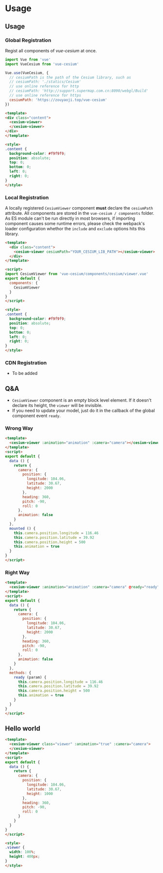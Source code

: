 # Usage

## Usage

### Global Registration

Regist all components of *vue-cesium* at once.

```javascript
import Vue from 'vue'
import VueCesium from 'vue-cesium'

Vue.use(VueCesium, {
  // cesiumPath is the path of the Cesium library, such as
  // cesiumPath: './statics/Cesium'
  // use online reference for http
  // cesiumPath: 'http://support.supermap.com.cn:8090/webgl/Build'
  // use online reference for https
  cesiumPath: 'https://zouyaoji.top/vue-cesium'
})
```

```html
<template>
<div class="content">
  <cesium-viewer>
  </cesium-viewer>
</div>
</template>

<style>
.content {
  background-color: #f9f9f9;
  position: absolute;
  top: 0;
  bottom: 0;
  left: 0;
  right: 0;
}
</style>
```

### Local Registration

A locally registered `CesiumViewer` component **must** declare the `cesiumPath` attribute.
All components are stored in the `vue-cesium / components` folder.
As ES module can't be run directly in most browsers, if importing component causes some runtime errors, please check the webpack's loader configuration whethor the `include` and `exclude` options hits this library.

```html
<template>
  <div class="content">
    <cesium-viewer cesiumPath="YOUR_CESIUM_LIB_PATH"></cesium-viewer>
  </div>
</template>

<script>
import CesiumViewer from 'vue-cesium/components/cesium/viewer.vue'
export default {
  components: {
    CesiumViewer
  }
}
</script>

<style>
.content {
  background-color: #f9f9f9;
  position: absolute;
  top: 0;
  bottom: 0;
  left: 0;
  right: 0;
}
</style>
```

### CDN Registration

- To be added

## Q&A

- `CesiumViewer` component is an empty block level element. If it doesn't declare its height, the `viewer` will be invisible.
- If you need to update your model, just do it in the callback of the global component event `ready`.

### Wrong Way

```html
<template>
  <cesium-viewer :animation="animation" :camera="camera"></cesium-viewer>
</template>
<script>
export default {
  data () {
    return {
      camera: {
        position: {
          longitude: 104.06,
          latitude: 30.67,
          height: 2000
        },
        heading: 360,
        pitch: -90,
        roll: 0
      },
      animation: false
    }
  },
  mounted () {
    this.camera.position.longitude = 116.46
    this.camera.position.latitude = 39.92
    this.camera.position.height = 500
    this.animation = true
  }
}
</script>
```

### Right Way

```html
<template>
  <cesium-viewer :animation="animation" :camera="camera" @ready="ready"></baidu-map>
</template>
<script>
export default {
  data () {
    return {
      camera: {
        position: {
          longitude: 104.06,
          latitude: 30.67,
          height: 2000
        },
        heading: 360,
        pitch: -90,
        roll: 0
      },
      animation: false
    }
  },
  methods: {
    ready (param) {
      this.camera.position.longitude = 116.46
      this.camera.position.latitude = 39.92
      this.camera.position.height = 500
      this.animation = true
    }
  }
}
</script>
```

## Hello world

```html
<template>
  <cesium-viewer class="viewer" :animation="true" :camera="camera">
  </cesium-viewer>
</template>
<script>
export default {
  data () {
    return {
      camera: {
        position: {
          longitude: 104.06,
          latitude: 30.67,
          height: 1000
        },
        heading: 360,
        pitch: -90,
        roll: 0
      }
    }
  }
}
</script>

<style>
.viewer {
  width: 100%;
  height: 400px;
}
</style>
```
<doc-preview>
  <template>
    <cesium-viewer class="viewer" :animation="true" :camera="camera" @ready="ready">
    </cesium-viewer>
  </template>
  <script>
  export default {
    data () {
      return {
        camera: {
          position: {
            longitude: 104.06,
            latitude: 30.67,
            height: 100000
          },
          heading: 360,
          pitch: -90,
          roll: 0
        }
      }
    },
    methods: {
      ready (param) {
        let imageryLayers = param.viewer.imageryLayers
            let imagery = new Cesium.TiandituImageryProvider({
            mapStyle : Cesium.TiandituMapsStyle.IMG_C
        })
        imageryLayers.addImageryProvider(imagery)
        let labelImagery = new Cesium.TiandituImageryProvider({
            mapStyle : Cesium.TiandituMapsStyle.CIA_C
        })
        imageryLayers.addImageryProvider(labelImagery)
        param.viewer.entities.add({
          id: 'welcome to ChengDu',
          position: param.Cesium.Cartesian3.fromDegrees(104.06, 30.67, 100),
          billboard: new param.Cesium.BillboardGraphics({
            image: 'https://zouyaoji.top/vue-cesium/favicon.png',
            scale: 0.1
          }),
          label: new param.Cesium.LabelGraphics ({
            text: 'Hello Word',
            font: '24px sans-serif',
            horizontalOrigin: 1,
            outlineColor: new Cesium.Color(0, 0, 0, 1),
            outlineWidth: 2,
            pixelOffset: new Cesium.Cartesian2(17, -5),
            style: Cesium.LabelStyle.FILL
          })
        })
      }
    }
  }
  </script>
  <style>
  .viewer {
    width: 100%;
    height: 400px;
  }
  </style>
</doc-preview>
